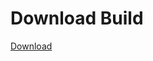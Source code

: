 
# Download Build
[Download](https://github.com/Carmelosmexy1/Zoid-Updated/releases/tag/Download)
          








































































